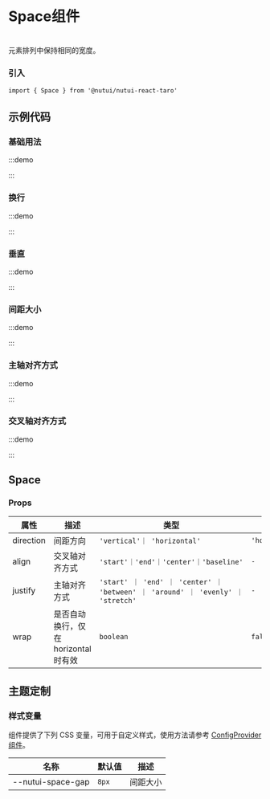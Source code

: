 # Space组件

#

元素排列中保持相同的宽度。

### 引入

```tsx
import { Space } from '@nutui/nutui-react-taro'
```

## 示例代码

### 基础用法

:::demo

<CodeBlock src='taro/demo1.tsx'></CodeBlock>

:::

### 换行

:::demo

<CodeBlock src='taro/demo2.tsx'></CodeBlock>

:::

### 垂直

:::demo

<CodeBlock src='taro/demo3.tsx'></CodeBlock>

:::

### 间距大小

:::demo

<CodeBlock src='taro/demo4.tsx'></CodeBlock>

:::

### 主轴对齐方式

:::demo

<CodeBlock src='taro/demo5.tsx'></CodeBlock>

:::

### 交叉轴对齐方式

:::demo

<CodeBlock src='taro/demo6.tsx'></CodeBlock>

:::

## Space

### Props

| 属性 | 描述 | 类型 | 默认值 |
| --- | --- | --- | --- |
| direction | 间距方向 | `'vertical'｜ 'horizontal'` | `'horizontal'` |
| align | 交叉轴对齐方式 | `'start'｜'end'｜'center'｜'baseline'` | `-` |
| justify | 主轴对齐方式 | `'start' ｜ 'end' ｜ 'center' ｜ 'between' ｜ 'around' ｜ 'evenly' ｜ 'stretch'` | `-` |
| wrap | 是否自动换行，仅在 horizontal 时有效 | `boolean` | `false` |

## 主题定制

### 样式变量

组件提供了下列 CSS 变量，可用于自定义样式，使用方法请参考 [ConfigProvider 组件](/components/config-provider)。

| 名称 | 默认值 | 描述 |
| --- | --- | --- |
| \--nutui-space-gap | `8px` | 间距大小 |
